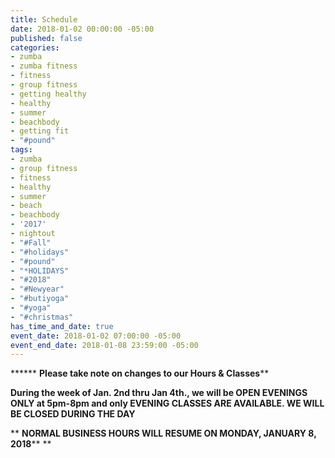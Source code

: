 ```yaml
---
title: Schedule
date: 2018-01-02 00:00:00 -05:00
published: false
categories:
- zumba
- zumba fitness
- fitness
- group fitness
- getting healthy
- healthy
- summer
- beachbody
- getting fit
- "#pound"
tags:
- zumba
- group fitness
- fitness
- healthy
- summer
- beach
- beachbody
- '2017'
- nightout
- "#Fall"
- "#holidays"
- "#pound"
- "*HOLIDAYS"
- "#2018"
- "#Newyear"
- "#butiyoga"
- "#yoga"
- "#christmas"
has_time_and_date: true
event_date: 2018-01-02 07:00:00 -05:00
event_end_date: 2018-01-08 23:59:00 -05:00
---
```


****** **Please take note on changes to our Hours & Classes****

**During the week of Jan. 2nd thru Jan 4th., we will be OPEN EVENINGS ONLY at 5pm-8pm and only EVENING CLASSES ARE AVAILABLE. WE WILL BE CLOSED DURING THE DAY**

** **NORMAL BUSINESS HOURS WILL RESUME ON MONDAY, JANUARY 8, 2018****
**

